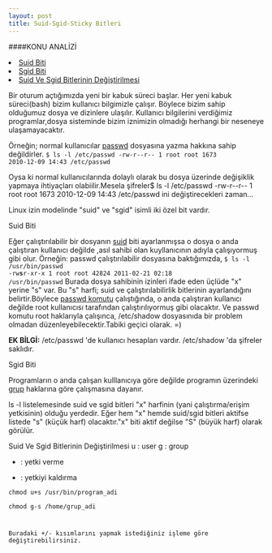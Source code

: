 ```yaml
---
layout: post
title: Suid-Sgid-Sticky Bitleri
---
```

####KONU ANALİZİ

<li> <a href="#suid-bit"> Suid Biti </a> </li>
<li> <a href="#sgid-bit"> Sgid Biti </a> </li>
<li> <a href="#suid-sgid-change"> Suid Ve Sgid Bitlerinin Değiştirilmesi </a> </li>

Bir oturum açtığımızda yeni bir kabuk süreci başlar. Her yeni kabuk süreci(bash) bizim kullanıcı bilgimizle çalışır. Böylece bizim sahip olduğumuz dosya ve dizinlere ulaşılır. Kullanıcı bilgilerini verdiğimiz programlar,dosya sisteminde bizim iznimizin olmadığı herhangi bir neseneye ulaşamayacaktır.

Örneğin; normal kullanıcılar <u>passwd</u> dosyasına yazma hakkına sahip değildirler. 
<code>$ ls -l /etc/passwd
-rw-r--r-- 1 root root 1673 2010-12-09 14:43 /etc/passwd
</code>

Oysa ki normal kullanıcılarında dolaylı olarak bu dosya üzerinde değişiklik yapmaya ihtiyaçları olabiilir.Mesela şifreler$ ls -l /etc/passwd
-rw-r--r-- 1 root root 1673 2010-12-09 14:43 /etc/passwd
ini değiştirecekleri zaman...

Linux izin modelinde "suid" ve "sgid" isimli iki özel bit vardır.

<a id="suid-bit"> Suid Biti </a>

Eğer çalıştırılabilir bir dosyanın <u>suid</u> biti ayarlanmışsa o dosya o anda çalıştıran kullanıcı değilde ,asıl sahibi olan kuyllanıcının adıyla çalışıyormuş gibi olur.
Örneğin: passwd çalıştırılabilir dosyasına baktığımızda,
<code>$ ls -l /usr/bin/passwd
-rw<b>s</b>r-xr-x 1 root root 42824 2011-02-21 02:18 /usr/bin/passwd</code>
Burada dosya sahibinin izinleri ifade eden üçlüde "x" yerine "s" var.
Bu "s" harfi; suid ve çalıştırılabilirlik bitlerinin ayarlandığını belirtir.Böylece <u>passwd komutu</u> çalıştığında, o anda çalıştıran kullanıcı değilde root kullanıcısı tarafından  çalıştırılıyormuş gibi olacaktır.
Ve passwd komutu root haklarıyla çalışınca, /etc/shadow dosyasınıda bir problem olmadan düzenleyebilecektir.Tabiki geçici olarak. =)

<b>EK BİLGİ:</b> 
/etc/passwd 'de kullanıcı hesapları vardır.
/etc/shadow 'da şifreler saklıdır.

<a id="sgid-bit"> Sgid Biti </a>

Programların o anda çalışan kulllanıcıya göre değilde programın üzerindeki <u>grup</u> haklarına göre çalışmasına dayanır.

ls -l listelemesinde suid ve sgid bitleri "x" harfinin (yani çalıştırma/erişim yetkisinin) olduğu yerdedir.
Eğer hem "x" hemde suid/sgid bitleri aktifse listede "s" (küçük harf) olacaktır."x" biti aktif değilse "S" (büyük harf) olarak görülür.

<a id="suid-sgid-change"> Suid Ve Sgid Bitlerinin Değiştirilmesi </a>
u : user
g : group
+ : yetki verme
- : yetkiyi kaldırma

<code>chmod u+s /usr/bin/program_adi</code> 

<code>chmod g-s /home/grup_adi

Buradaki +/- kısımlarını yapmak istediğiniz işleme göre değiştirebilirsiniz.






